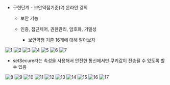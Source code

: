 - 구현단계 - 보안약점기준(2) 온라인 강의

  - 보안 기능 

  - 인증, 접근제어, 권한관리, 암호화, 기밀성 
    - 보안약점 기준 16개에 대해 알아보자

![1](https://user-images.githubusercontent.com/11308147/69632238-2299dd00-1092-11ea-8b88-9166da344940.PNG)
![2](https://user-images.githubusercontent.com/11308147/69632239-2299dd00-1092-11ea-9c17-4d075a7996fc.PNG)
![3](https://user-images.githubusercontent.com/11308147/69632240-2299dd00-1092-11ea-9838-1ed9e3062ec5.PNG)
![4](https://user-images.githubusercontent.com/11308147/69632241-2299dd00-1092-11ea-9e86-ce46e573aafe.PNG)
![5](https://user-images.githubusercontent.com/11308147/69632242-23327380-1092-11ea-9436-9974e16681fd.PNG)
![6](https://user-images.githubusercontent.com/11308147/69632245-23327380-1092-11ea-81e5-f8f48e7a77fd.PNG)
![7](https://user-images.githubusercontent.com/11308147/69632246-23327380-1092-11ea-8f3e-95dc76197d14.PNG)

- setSecure라는 속성을 사용해서 안전한 통신에서만 쿠키값이 전송될 수 있도록 할 수 있음 

![8](https://user-images.githubusercontent.com/11308147/69632248-23327380-1092-11ea-8b7a-c7fbdc52119b.PNG)
![9](https://user-images.githubusercontent.com/11308147/69632249-23cb0a00-1092-11ea-862d-4422b5133513.PNG)
![10](https://user-images.githubusercontent.com/11308147/69632252-23cb0a00-1092-11ea-91aa-f0a1ef6ae44e.PNG)
![11](https://user-images.githubusercontent.com/11308147/69632255-23cb0a00-1092-11ea-9b11-a1a68eb1ba30.PNG)
![12](https://user-images.githubusercontent.com/11308147/69632257-2463a080-1092-11ea-998e-3583ad8ffd4e.PNG)
![13](https://user-images.githubusercontent.com/11308147/69632258-2463a080-1092-11ea-881f-87b8b85031e1.PNG)
![14](https://user-images.githubusercontent.com/11308147/69632259-2463a080-1092-11ea-82ad-ad500fdd8f32.PNG)
![15](https://user-images.githubusercontent.com/11308147/69632261-24fc3700-1092-11ea-9876-307633baf229.PNG)
![16](https://user-images.githubusercontent.com/11308147/69632262-24fc3700-1092-11ea-81b4-c46e1bd98821.PNG)
![17](https://user-images.githubusercontent.com/11308147/69632263-24fc3700-1092-11ea-8186-89c82353115d.PNG)

